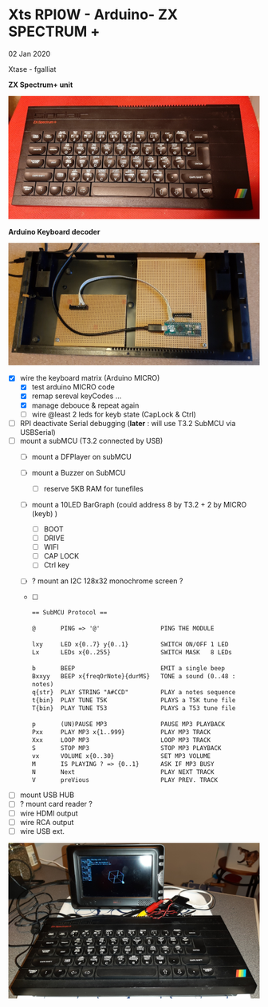 # Xts RPI0W - Arduino- ZX SPECTRUM +

02 Jan 2020

Xtase - fgalliat



**ZX Spectrum+ unit**

![ZX Spectrum+ unit](zxspec.jpg)



**Arduino Keyboard decoder**

![ZX Spectrum+ unit](zxs_arduinokb.jpg)



- [x] wire the keyboard matrix (Arduino MICRO)
  - [x] test arduino MICRO code
  - [x] remap sereval keyCodes ...
  - [x] manage debouce & repeat again
  - [ ] wire @least 2 leds for keyb state (CapLock & Ctrl)
- [ ] RPI deactivate Serial debugging (**later** : will use T3.2 SubMCU via USBSerial)
- [ ] mount a subMCU (T3.2 connected by USB)
  - [ ] mount a DFPlayer on subMCU
  
  - [ ] mount a Buzzer on SubMCU
    
    - [ ] reserve 5KB RAM for tunefiles
    
  - [ ] mount a 10LED BarGraph (could address 8 by T3.2 + 2 by MICRO (keyb) )
    - [ ] BOOT
    - [ ] DRIVE
    - [ ] WIFI
    - [ ] CAP LOCK
    - [ ] Ctrl key
    
  - [ ] ? mount an I2C 128x32 monochrome screen ?
  
  - [ ] ```
    == SubMCU Protocol ==
    
    @		PING => '@'					PING THE MODULE
    
    lxy		LED x{0..7} y{0..1}			SWITCH ON/OFF 1 LED
    Lx		LEDs x{0..255}				SWITCH MASK   8 LEDs
    
    b		BEEP						EMIT a single beep
    Bxxyy	BEEP x{freqOrNote}{durMS}	TONE a sound (0..48 : notes)
    q{str}	PLAY STRING "A#CCD"			PLAY a notes sequence
    t{bin}  PLAY TUNE T5K				PLAYS a T5K tune file
    T{bin}  PLAY TUNE T53				PLAYS a T53 tune file
    
    p		(UN)PAUSE MP3				PAUSE MP3 PLAYBACK
    Pxx		PLAY MP3 x{1..999}			PLAY MP3 TRACK
    Xxx		LOOP MP3					LOOP MP3 TRACK
    S		STOP MP3					STOP MP3 PLAYBACK
    vx		VOLUME x{0..30}				SET MP3 VOLUME
    M		IS PLAYING ? => {0..1}		ASK IF MP3 BUSY
    N		Next						PLAY NEXT TRACK
    V		preVious					PLAY PREV. TRACK
    
    ```
  
    
- [ ] mount USB HUB
- [ ] ? mount card reader ?
- [ ] wire HDMI output
- [ ] wire RCA output
- [ ] wire USB ext.

![ZXts unit](./zxts_cube.jpg)
